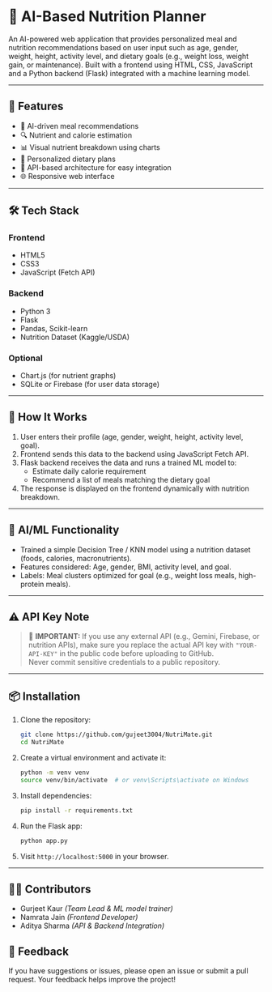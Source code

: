 # 🥗 AI-Based Nutrition Planner

An AI-powered web application that provides personalized meal and nutrition recommendations based on user input such as age, gender, weight, height, activity level, and dietary goals (e.g., weight loss, weight gain, or maintenance). Built with a frontend using HTML, CSS, JavaScript and a Python backend (Flask) integrated with a machine learning model.

---

## 🚀 Features

- 🧠 AI-driven meal recommendations
- 🔍 Nutrient and calorie estimation
- 📊 Visual nutrient breakdown using charts
- 🧾 Personalized dietary plans
- 🔗 API-based architecture for easy integration
- 🌐 Responsive web interface

---

## 🛠️ Tech Stack

### Frontend
- HTML5
- CSS3
- JavaScript (Fetch API)

### Backend
- Python 3
- Flask
- Pandas, Scikit-learn
- Nutrition Dataset (Kaggle/USDA)

### Optional
- Chart.js (for nutrient graphs)
- SQLite or Firebase (for user data storage)

---

## 🧪 How It Works

1. User enters their profile (age, gender, weight, height, activity level, goal).
2. Frontend sends this data to the backend using JavaScript Fetch API.
3. Flask backend receives the data and runs a trained ML model to:
   - Estimate daily calorie requirement
   - Recommend a list of meals matching the dietary goal
4. The response is displayed on the frontend dynamically with nutrition breakdown.

---

## 🧠 AI/ML Functionality

- Trained a simple Decision Tree / KNN model using a nutrition dataset (foods, calories, macronutrients).
- Features considered: Age, gender, BMI, activity level, and goal.
- Labels: Meal clusters optimized for goal (e.g., weight loss meals, high-protein meals).

---

## ⚠️ API Key Note

> 🔐 **IMPORTANT:** If you use any external API (e.g., Gemini, Firebase, or nutrition APIs), make sure you replace the actual API key with `"YOUR-API-KEY"` in the public code before uploading to GitHub.  
> Never commit sensitive credentials to a public repository.

---

## 📦 Installation

1. Clone the repository:
   ```bash
   git clone https://github.com/gujeet3004/NutriMate.git
   cd NutriMate
    ```

2. Create a virtual environment and activate it:

   ```bash
   python -m venv venv
   source venv/bin/activate  # or venv\Scripts\activate on Windows
   ```

3. Install dependencies:

   ```bash
   pip install -r requirements.txt
   ```

4. Run the Flask app:

   ```bash
   python app.py
   ```

5. Visit `http://localhost:5000` in your browser.

---

## 🙋‍♂️ Contributors

* Gurjeet Kaur *(Team Lead & ML model trainer)*
* Namrata Jain *(Frontend Developer)*
* Aditya Sharma *(API & Backend Integration)*


## 💬 Feedback

If you have suggestions or issues, please open an issue or submit a pull request. Your feedback helps improve the project!
